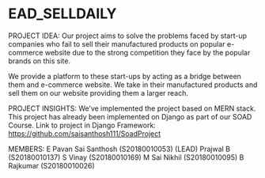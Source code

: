 # EAD_SELLDAILY
PROJECT IDEA:
Our project aims to solve the problems faced by start-up
companies who fail to sell their manufactured products
on popular e-commerce website due to the strong
competition they face by the popular brands on this site.

We provide a platform to these start-ups by acting as a
bridge between them and e-commerce website. We take
in their manufactured products and sell them on our
website providing them a larger reach.

PROJECT INSIGHTS:
We’ve implemented the project based on MERN stack. This project has already
been implemented on Django as part of our SOAD Course.
Link to project in Django Framework: https://github.com/saisanthosh111/SoadProject

MEMBERS:
E Pavan Sai Santhosh (S20180010053) (LEAD)
Prajwal B (S20180010137)
S Vinay (S20180010169)
M Sai Nikhil (S20180010095)
B Rajkumar (S20180010026)